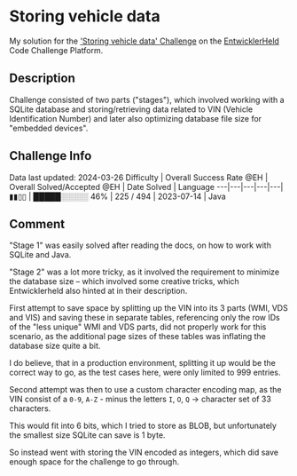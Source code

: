 # Storing vehicle data

My solution for the ['Storing vehicle data' Challenge](https://platform.entwicklerheld.de/challenge/storing-vehicle-data?technology=Java) on the [EntwicklerHeld](https://platform.entwicklerheld.de/) Code Challenge Platform.

## Description
Challenge consisted of two parts ("stages"), which involved working with a SQLite database and storing/retrieving data related to VIN (Vehicle Identification Number) and later also optimizing database file size for "embedded devices".

## Challenge Info
Data last updated: 2024-03-26
Difficulty | Overall Success Rate @EH | Overall Solved/Accepted @EH | Date Solved | Language
---|---|---|---|---|
▮▮▯▯ | █████░░░░░ 46% | 225 / 494 | 2023-07-14 | Java

## Comment
"Stage 1" was easily solved after reading the docs, on how to work with SQLite and Java.

"Stage 2" was a lot more tricky, as it involved the requirement to minimize the database size – which involved some creative tricks, which Entwicklerheld also hinted at in their description.

First attempt to save space by splitting up the VIN into its 3 parts (WMI, VDS and VIS) and saving these in separate tables, referencing only the row IDs of the "less unique" WMI and VDS parts, did not properly work for this scenario, as the additional page sizes of these tables was inflating the database size quite a bit.

I do believe, that in a production environment, splitting it up would be the correct way to go, as the test cases here, were only limited to 999 entries.

Second attempt was then to use a custom character encoding map, as the VIN consist of a `0-9`, `A-Z` - minus the letters `I`, `O`, `Q` -> character set of 33 characters.

This would fit into 6 bits, which I tried to store as BLOB, but unfortunately the smallest size SQLite can save is 1 byte.

So instead went with storing the VIN encoded as integers, which did save enough space for the challenge to go through.

